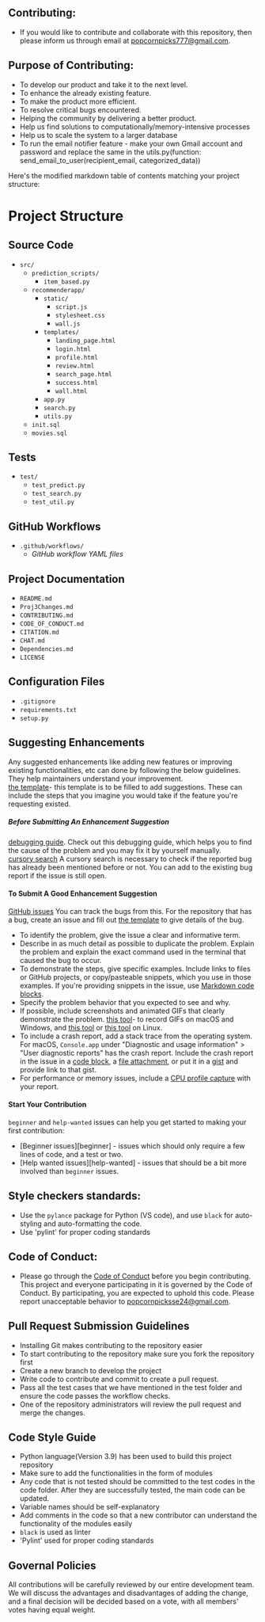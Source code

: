 ## Contributing:

* If you would like to contribute and collaborate with this repository, then please inform us through email at popcornpicks777@gmail.com.

## Purpose of Contributing:

* To develop our product and take it to the next level.
* To enhance the already existing feature.
* To make the product more efficient.
* To resolve critical bugs encountered.
* Helping the community by delivering a better product.
* Help us find solutions to computationally/memory-intensive processes
* Help us to scale the system to a larger database
* To run the email notifier feature - make your own Gmail account and password and replace the same in the utils.py(function: send_email_to_user(recipient_email, categorized_data))

Here's the modified markdown table of contents matching your project structure:

# Project Structure

## Source Code
- `src/`
  - `prediction_scripts/`
    - `item_based.py`
  - `recommenderapp/`
    - `static/`
      - `script.js`
      - `stylesheet.css`
      - `wall.js`
    - `templates/`
      - `landing_page.html`
      - `login.html`
      - `profile.html`
      - `review.html`
      - `search_page.html`
      - `success.html`
      - `wall.html`
    - `app.py`
    - `search.py`
    - `utils.py`
  - `init.sql`
  - `movies.sql`

## Tests
- `test/`
  - `test_predict.py`
  - `test_search.py`
  - `test_util.py`

## GitHub Workflows
- `.github/workflows/`
  - *GitHub workflow YAML files*

## Project Documentation
- `README.md`
- `Proj3Changes.md`
- `CONTRIBUTING.md`
- `CODE_OF_CONDUCT.md`
- `CITATION.md`
- `CHAT.md`
- `Dependencies.md`
- `LICENSE`

## Configuration Files
- `.gitignore`
- `requirements.txt`
- `setup.py`

## Suggesting Enhancements

Any suggested enhancements like adding new features or improving existing functionalities, etc can done by following the below guidelines. They help maintainers understand your improvement. <br>
[the template](https://github.com/atom/.github/blob/master/.github/ISSUE_TEMPLATE/feature_request.md)- this template is to be filled to add suggestions. These can include the steps that you imagine you would take if the feature you're requesting existed.

##### Before Submitting An Enhancement Suggestion

[debugging guide](https://flight-manual.atom.io/hacking-atom/sections/debugging/). Check out this debugging guide, which helps you to find the cause of the problem and you may fix it by yourself manually. <br>
[cursory search](https://github.com/search?q=+is%3Aissue+user%3Aatom) A cursory search is necessary to check if the reported bug has already been mentioned before or not. You can add to the existing bug report if the issue is still open.

#### To Submit A Good Enhancement Suggestion

[GitHub issues](https://guides.github.com/features/issues/) You can track the bugs from this. For the repository that has a bug, create an issue and fill out [the template](https://github.com/atom/.github/blob/master/.github/ISSUE_TEMPLATE/bug_report.md) to give details of the bug.

* To identify the problem, give the issue a clear and informative term. <br>
* Describe in as much detail as possible to duplicate the problem. Explain the problem and explain the exact command used in the terminal that caused the bug to occur.
* To demonstrate the steps, give specific examples. Include links to files or GitHub projects, or copy/pasteable snippets, which you use in those examples. If you're providing snippets in the issue, use [Markdown code blocks](https://help.github.com/articles/markdown-basics/#multiple-lines).
* Specify the problem behavior that you expected to see and why.
* If possible, include screenshots and animated GIFs that clearly demonstrate the problem. [this tool](https://www.cockos.com/licecap/)- to record GIFs on macOS and Windows, and [this tool](https://github.com/colinkeenan/silentcast) or [this tool](https://github.com/GNOME/byzanz) on Linux.
* To include a crash report, add a stack trace from the operating system. For macOS, `Console.app` under "Diagnostic and usage information" > "User diagnostic reports" has the crash report. Include the crash report in the issue in a [code block](https://help.github.com/articles/markdown-basics/#multiple-lines), a [file attachment](https://help.github.com/articles/file-attachments-on-issues-and-pull-requests/), or put it in a [gist](https://gist.github.com/) and provide link to that gist.
* For performance or memory issues, include a [CPU profile capture](https://flight-manual.atom.io/hacking-atom/sections/debugging/#diagnose-runtime-performance) with your report.

#### Start Your Contribution

`beginner` and `help-wanted` issues can help you get started to making your first contribution:

* [Beginner issues][beginner] - issues which should only require a few lines of code, and a test or two.
* [Help wanted issues][help-wanted] - issues that should be a bit more involved than `beginner` issues.

## Style checkers standards:
* Use the `pylance` package for Python (VS code), and use `black` for auto-styling and auto-formatting the code.
* Use 'pylint' for proper coding standards

## Code of Conduct:

* Please go through the [Code of Conduct](https://github.com/brwali/PopcornPicks/blob/master/CODE_OF_CONDUCT.md) before you begin contributing. This project and everyone participating in it is governed by the Code of Conduct. By participating, you are expected to uphold this code. Please report unacceptable behavior to popcornpicksse24@gmail.com.

## Pull Request Submission Guidelines

* Installing Git makes contributing to the repository easier
* To start contributing to the repository make sure you fork the repository first
* Create a new branch to develop the project 
* Write code to contribute and commit to create a pull request.
* Pass all the test cases that we have mentioned in the test folder and ensure the code passes the workflow checks.
* One of the repository administrators will review the pull request and merge the changes.

## Code Style Guide 

* Python language(Version 3.9) has been used to build this project repository
* Make sure to add the functionalities in the form of modules
* Any code that is not tested should be committed to the test codes in the code folder. After they are successfully tested, the  main code can be updated.
* Variable names should be self-explanatory
* Add comments in the code so that a new contributor can understand the functionality of the modules easily
* `black` is used as linter
* 'Pylint' used for proper coding standards

## Governal Policies

All contributions will be carefully reviewed by our entire development team. We will discuss the advantages and disadvantages of adding the change, and a final decision will be decided based on a vote, with all members' votes having equal weight.
